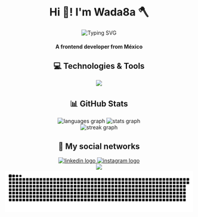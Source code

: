 <div align="center">  
  <h1 align="center">Hi 👋! I'm Wada8a 🪓</h1>
  <img src="https://readme-typing-svg.herokuapp.com?font=Fira+Code&size=22&duration=3000&pause=1000&color=FF0000&center=true&vCenter=true&width=435&lines=Frontend+Developer;From+México;Tech+Enthusiast" alt="Typing SVG" />
  <h4 align="center">A frontend developer from México</h4>
</div>

<div align="center">
<h2 align="center">💻 Technologies & Tools</h2>
  <a href="https://skillicons.dev">
    <img src="https://skillicons.dev/icons?i=js,ts,react,html,css,bootstrap,tailwind,mysql,mongodb,arduino,figma,godot,docker,git,photoshop,electron,astro,materialui,nginx,nodejs,jquery,vuejs&perline=10" />
  </a>
</div>

<h2 align="center">📊 GitHub Stats</h2>

<div align="center">
  <img src="https://github-readme-stats.vercel.app/api/top-langs?username=Guada8a&locale=en&hide_title=false&layout=compact&card_width=320&langs_count=5&theme=dracula&hide_border=false" height="150" alt="languages graph"  />
  <img src="https://github-readme-stats.vercel.app/api?username=Guada8a&hide_title=false&hide_rank=false&show_icons=true&include_all_commits=true&count_private=true&disable_animations=false&theme=dracula&locale=en&hide_border=false" height="150" alt="stats graph"  />
</div>

<div align="center">
  <img src="https://streak-stats.demolab.com?user=Guada8a&locale=en&mode=daily&theme=dracula&hide_border=false&border_radius=5" height="150" alt="streak graph"  />
</div>

<h2 align="center">🤝 My social networks</h2>

<div align="center">
  <a href="https://www.linkedin.com/in/wada8a/" target="_blank">
    <img src="https://raw.githubusercontent.com/maurodesouza/profile-readme-generator/master/src/assets/icons/social/linkedin/default.svg" width="52" height="40" alt="linkedin logo"  />
  </a>
  <a href="https://www.instagram.com/wada8a" target="_blank">
    <img src="https://raw.githubusercontent.com/maurodesouza/profile-readme-generator/master/src/assets/icons/social/instagram/default.svg" width="52" height="40" alt="instagram logo"  />
  </a>
</div>

<div align="center">
  <img src="https://visitor-badge.laobi.icu/badge?page_id=Guada8a.Guada8a&left_color=blueviolet&right_color=orchid&left_text=Visitors"  />
</div>

<img src="https://raw.githubusercontent.com/Guada8a/Guada8a/output/snake.svg" alt="Snake animation" />
